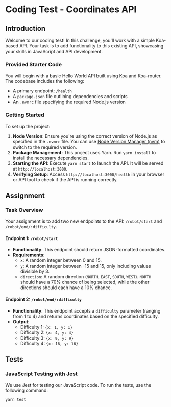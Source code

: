 # Coding Test - Coordinates API

## Introduction
Welcome to our coding test! In this challenge, you'll work with a simple Koa-based API. Your task is to add functionality to this existing API, showcasing your skills in JavaScript and API development.

### Provided Starter Code
You will begin with a basic Hello World API built using Koa and Koa-router. The codebase includes the following:
- A primary endpoint: `/health`
- A `package.json` file outlining dependencies and scripts
- An `.nvmrc` file specifying the required Node.js version

### Getting Started
To set up the project:
1. **Node Version**: Ensure you're using the correct version of Node.js as specified in the `.nvmrc` file. You can use [Node Version Manager (nvm)](https://github.com/nvm-sh/nvm) to switch to the required version.
2. **Package Management**: This project uses Yarn. Run `yarn install` to install the necessary dependencies.
3. **Starting the API**: Execute `yarn start` to launch the API. It will be served at `http://localhost:3000`.
4. **Verifying Setup**: Access `http://localhost:3000/health` in your browser or API tool to check if the API is running correctly.

## Assignment

### Task Overview
Your assignment is to add two new endpoints to the API: `/robot/start` and `/robot/end/:difficulty`.

#### Endpoint 1: `/robot/start`
- **Functionality**: This endpoint should return JSON-formatted coordinates.
- **Requirements**:
  - `x`: A random integer between 0 and 15.
  - `y`: A random integer between -15 and 15, only including values divisible by 3.
  - `direction`: A random direction (`NORTH`, `EAST`, `SOUTH`, `WEST`). `NORTH` should have a 70% chance of being selected, while the other directions should each have a 10% chance.

#### Endpoint 2: `/robot/end/:difficulty`
- **Functionality**: This endpoint accepts a `difficulty` parameter (ranging from 1 to 4) and returns coordinates based on the specified difficulty.
- **Output**:
  - Difficulty 1: `{x: 1, y: 1}`
  - Difficulty 2: `{x: 4, y: 4}`
  - Difficulty 3: `{x: 9, y: 9}`
  - Difficulty 4: `{x: 16, y: 16}`

## Tests

### JavaScript Testing with Jest
We use Jest for testing our JavaScript code. To run the tests, use the following command:

```bash
yarn test

